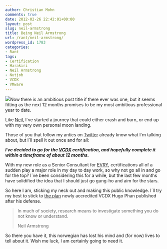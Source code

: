 ```yaml
---
author: Christian Mohn
comments: true
date: 2012-02-26 22:42:01+00:00
layout: post
slug: neil-armstrong
title: Being Neil Armstrong
url: /rant/neil-armstrong/
wordpress_id: 1783
categories:
- Rant
tags:
- Certification
- Harakiri
- Neil Armstrong
- Nutjob
- VCDX
- VMware
---
```


[![](http://vninja.net/wordpress/wp-content/uploads/2012/02/photo-150x150.jpg)](http://vninja.net/wordpress/wp-content/uploads/2012/02/photo.jpg)Now there is an ambitious post title if there ever was one, but it seems fitting as the next 12 months promises to be my most ambitious professional year to date.

Like [Neil](http://en.wikipedia.org/wiki/Neil_Armstrong), I´ve started a journey that could either crash and burn, or end up with my very own personal moon landing.

Those of you that follow my antics on [Twitter](http://twitter.com/h0bbel) already know what I´m talking about, but I´ll spell it out once and for all:

**_I´ve decided to go for the [VCDX](http://mylearn.vmware.com/mgrReg/plan.cfm?plan=9657&ui=www&rct=j&q=vcdx&source=web&cd=1&ved=0CCoQFjAA&url=http://www.vmware.com/go/vcdx&ei=HqxKT_7xAsjZsgbbmISUBQ&usg=AFQjCNEqKHKYJF1UUiik3QOF2ARhVnBJsw) certification, and hopefully complete it within a timeframe of about 12 months._**

With my new role as a Senior Consultant for [EVRY](http://evry.com), certifications all of a sudden play a major role in my day to day work, so why not go all in and go for the top? I´ve been considering this for a while, but the last few months have solidified the idea that I should just go gung-ho and aim for the stars.

So here I am, sticking my neck out and making this public knowledge. I´ll try my best to stick to [the plan](http://vmwire.com/2012/02/24/my-vcdx-journey-5-simple-steps-to-vcdx/) newly accredited VCDX Hugo Phan published after his defense.


<blockquote>In much of society, research means to investigate something you do not know or understand.

Neil Armstrong</blockquote>


So there you have it, this norwegian has lost his mind and (for now) lives to tell about it. Wish me luck, I am certainly going to need it.
